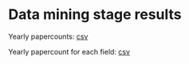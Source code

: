 Data mining stage results
=========================

Yearly papercounts: [csv](../statistics/papercounts.csv)

Yearly papercount for each field: [csv](../statistics/yearly_papercount_fields.csv)



